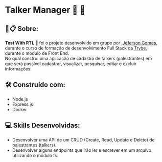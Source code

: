 # Talker Manager :microphone: :woman:

##  🚀📋 Sobre:

**Test With RTL :microphone:** foi o projeto desenvolvido em grupo por ,[Jeferson Gomes](https://www.linkedin.com/in/jefersongjr/),
durante o curso de formação de desenvolvimento Full Stack da [Trybe](https://www.betrybe.com/), durante o módulo de Front End. <br>
No qual construi uma aplicação de cadastro de talkers (palestrantes) em que será possível cadastrar, visualizar, pesquisar, editar e excluir informações.

## 🛠️ Construído com: 

 * Node.js
 * Express.js
 * Docker

## :computer: Skills Desenvolvidas:

  * Desenvolver uma API de um CRUD (Create, Read, Update e Delete) de palestrantes (talkers).
  * Desenvolver alguns endpoints que irão ler e escrever em um arquivo utilizando o módulo fs.

